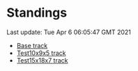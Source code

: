 # Standings

Last update: Tue Apr  6 06:05:47 GMT 2021

* [Base track](comps/Base/2021-04-06/standings.md)
* [Test10x9x5 track](comps/Test10x9x5/2021-04-06/standings.md)
* [Test15x18x7 track](comps/Test15x18x7/2021-04-06/standings.md)
